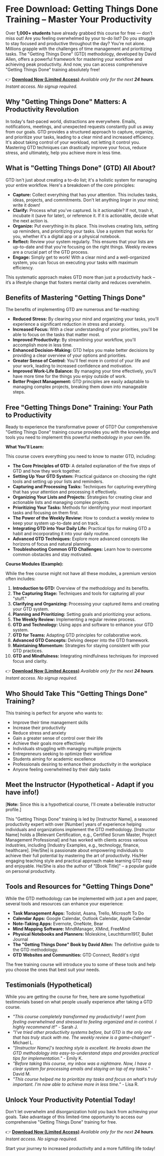 # Free Download: Getting Things Done Training – Master Your Productivity

Over **1,000+ students** have already grabbed this course for free — don’t miss out!
Are you feeling overwhelmed by your to-do list? Do you struggle to stay focused and productive throughout the day? You're not alone. Millions grapple with the challenges of time management and prioritizing tasks. The "Getting Things Done" (GTD) methodology, developed by David Allen, offers a powerful framework for mastering your workflow and achieving peak productivity. And now, you can access comprehensive "Getting Things Done" training absolutely free!

👉 [**Download Now (Limited Access)**](https://udemywork.com/getting-things-done-training)
_Available only for the next **24 hours**. Instant access. No signup required._

## Why "Getting Things Done" Matters: A Productivity Revolution

In today's fast-paced world, distractions are everywhere. Emails, notifications, meetings, and unexpected requests constantly pull us away from our goals. GTD provides a structured approach to capture, organize, and prioritize your tasks, leading to a clear mind and increased efficiency. It's about taking control of your workload, not letting it control you. Mastering GTD techniques can drastically improve your focus, reduce stress, and ultimately, help you achieve more in less time.

## What is "Getting Things Done" (GTD) All About?

GTD isn't just about creating a to-do list; it's a holistic system for managing your entire workflow. Here's a breakdown of the core principles:

*   **Capture:** Collect everything that has your attention. This includes tasks, ideas, projects, and commitments. Don't let anything linger in your mind; write it down!
*   **Clarify:** Process what you've captured. Is it actionable? If not, trash it, incubate it (save for later), or reference it. If it is actionable, decide what the next action is.
*   **Organize:** Put everything in its place. This involves creating lists, setting up reminders, and prioritizing your tasks. Use a system that works for you, whether it's a digital app or a physical notebook.
*   **Reflect:** Review your system regularly. This ensures that your lists are up-to-date and that you're focusing on the right things. Weekly reviews are a crucial part of the GTD process.
*   **Engage:** Simply get to work! With a clear mind and a well-organized system, you can focus on executing your tasks with maximum efficiency.

This systematic approach makes GTD more than just a productivity hack – it’s a lifestyle change that fosters mental clarity and reduces overwhelm.

## Benefits of Mastering "Getting Things Done"

The benefits of implementing GTD are numerous and far-reaching:

*   **Reduced Stress:** By clearing your mind and organizing your tasks, you'll experience a significant reduction in stress and anxiety.
*   **Increased Focus:** With a clear understanding of your priorities, you'll be able to focus on the tasks that matter most.
*   **Improved Productivity:** By streamlining your workflow, you'll accomplish more in less time.
*   **Enhanced Decision-Making:** GTD helps you make better decisions by providing a clear overview of your options and priorities.
*   **Greater Sense of Control:** You'll feel more in control of your life and your work, leading to increased confidence and motivation.
*   **Improved Work-Life Balance:** By managing your time effectively, you'll have more time for the things you enjoy outside of work.
*   **Better Project Management:** GTD principles are easily adaptable to managing complex projects, breaking them down into manageable steps.

## Free "Getting Things Done" Training: Your Path to Productivity

Ready to experience the transformative power of GTD? Our comprehensive "Getting Things Done" training course provides you with the knowledge and tools you need to implement this powerful methodology in your own life.

**What You'll Learn:**

This course covers everything you need to know to master GTD, including:

*   **The Core Principles of GTD:** A detailed explanation of the five steps of GTD and how they work together.
*   **Setting Up Your GTD System:** Practical guidance on choosing the right tools and setting up your lists and reminders.
*   **Capturing and Processing Tasks:** Techniques for capturing everything that has your attention and processing it effectively.
*   **Organizing Your Lists and Projects:** Strategies for creating clear and actionable lists and managing complex projects.
*   **Prioritizing Your Tasks:** Methods for identifying your most important tasks and focusing on them first.
*   **The Power of the Weekly Review:** How to conduct a weekly review to keep your system up-to-date and on track.
*   **Integrating GTD into Your Daily Life:** Practical tips for making GTD a habit and incorporating it into your daily routine.
*   **Advanced GTD Techniques:** Explore more advanced concepts like horizons of focus and natural planning.
*   **Troubleshooting Common GTD Challenges:** Learn how to overcome common obstacles and stay motivated.

**Course Modules (Example):**

While the free course might not have all these modules, a premium version often includes:

1.  **Introduction to GTD:** Overview of the methodology and its benefits.
2.  **The Capturing Stage:** Techniques and tools for capturing all your "stuff."
3.  **Clarifying and Organizing:** Processing your captured items and creating your GTD system.
4.  **Planning and Prioritizing:** Setting goals and prioritizing your actions.
5.  **The Weekly Review:** Implementing a regular review process.
6.  **GTD and Technology:** Using apps and software to enhance your GTD system.
7.  **GTD for Teams:** Adapting GTD principles for collaborative work.
8.  **Advanced GTD Concepts:** Delving deeper into the GTD framework.
9.  **Maintaining Momentum:** Strategies for staying consistent with your GTD practices.
10. **GTD and Mindfulness:** Integrating mindfulness techniques for improved focus and clarity.

👉 [**Download Now (Limited Access)**](https://udemywork.com/getting-things-done-training)
_Available only for the next **24 hours**. Instant access. No signup required._

## Who Should Take This "Getting Things Done" Training?

This training is perfect for anyone who wants to:

*   Improve their time management skills
*   Increase their productivity
*   Reduce stress and anxiety
*   Gain a greater sense of control over their life
*   Achieve their goals more effectively
*   Individuals struggling with managing multiple projects
*   Entrepreneurs seeking to optimize their workflow
*   Students aiming for academic excellence
*   Professionals desiring to enhance their productivity in the workplace
*   Anyone feeling overwhelmed by their daily tasks

## Meet the Instructor (Hypothetical - Adapt if you have info!)

[**Note:** Since this is a hypothetical course, I'll create a believable instructor profile.]

This "Getting Things Done" training is led by [Instructor Name], a seasoned productivity expert with over [Number] years of experience helping individuals and organizations implement the GTD methodology. [Instructor Name] holds a [Relevant Certification, e.g., Certified Scrum Master, Project Management Professional] and has worked with clients across various industries, including [Industry Examples, e.g., technology, finance, healthcare]. [He/She] is passionate about empowering individuals to achieve their full potential by mastering the art of productivity. His/Her engaging teaching style and practical approach make learning GTD easy and enjoyable. He/She is also the author of "[Book Title]" – a popular guide on personal productivity.

## Tools and Resources for "Getting Things Done"

While the GTD methodology can be implemented with just a pen and paper, several tools and resources can enhance your experience:

*   **Task Management Apps:** Todoist, Asana, Trello, Microsoft To Do
*   **Calendar Apps:** Google Calendar, Outlook Calendar, Apple Calendar
*   **Note-Taking Apps:** Evernote, OneNote, Bear
*   **Mind Mapping Software:** MindManager, XMind, FreeMind
*   **Physical Notebooks and Planners:** Moleskine, Leuchtturm1917, Bullet Journal
*   **The "Getting Things Done" Book by David Allen:** The definitive guide to the GTD methodology.
*   **GTD Websites and Communities:** GTD Connect, Reddit's r/gtd

The free training course will introduce you to some of these tools and help you choose the ones that best suit your needs.

## Testimonials (Hypothetical)

While you are getting the course for free, here are some hypothetical testimonials based on what people usually experience after taking a GTD course.

*   *"This course completely transformed my productivity! I went from feeling overwhelmed and stressed to feeling organized and in control. I highly recommend it!"* - Sarah J.
*   *"I've tried other productivity systems before, but GTD is the only one that has truly stuck with me. The weekly review is a game-changer!"* - Michael L.
*   *"[Instructor Name]'s teaching style is excellent. He breaks down the GTD methodology into easy-to-understand steps and provides practical tips for implementation."* - Emily K.
*   *"Before taking this course, my inbox was a nightmare. Now, I have a clear system for processing emails and staying on top of my tasks."* - David M.
*   *"This course helped me to prioritize my tasks and focus on what's truly important. I'm now able to achieve more in less time."* - Lisa R.

## Unlock Your Productivity Potential Today!

Don't let overwhelm and disorganization hold you back from achieving your goals. Take advantage of this limited-time opportunity to access our comprehensive "Getting Things Done" training for free.

👉 [**Download Now (Limited Access)**](https://udemywork.com/getting-things-done-training)
_Available only for the next **24 hours**. Instant access. No signup required._

Start your journey to increased productivity and a more fulfilling life today!
